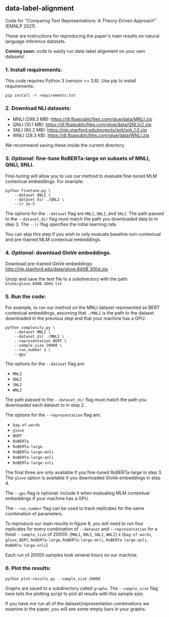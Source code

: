 ## data-label-alignment

Code for "Comparing Text Representations: A Theory-Driven Approach" (EMNLP 2021).

These are instructions for reproducing the paper's main results on natural language inference datasets.

**Coming soon:** code to easily run data-label alignment on your own datasets!

### 1. Install requirements.

This code requires Python 3 (version >= 3.6). Use pip to install requirements:

```
pip install -r requirements.txt
```

### 2. Download NLI datasets:

- MNLI (298.3 MB): https://dl.fbaipublicfiles.com/glue/data/MNLI.zip 
- QNLI (10.1 MB): https://dl.fbaipublicfiles.com/glue/data/QNLIv2.zip
- SNLI (90.2 MB): https://nlp.stanford.edu/projects/snli/snli_1.0.zip 
- WNLI (28.3 KB): https://dl.fbaipublicfiles.com/glue/data/WNLI.zip

We recommend saving these inside the current directory.

### 3. *Optional:* fine-tune RoBERTa-large on subsets of MNLI, QNLI, SNLI.

Fine-tuning will allow you to use our method to evaluate fine-tuned MLM contextual embeddings. For example:

```
python finetune.py \
    --dataset QNLI \
    --dataset_dir ./QNLI \
    --lr 2e-5
```

The options for the `--dataset` flag are `MNLI`, `QNLI`, and `SNLI`. The path passed to the `--dataset_dir` flag must match the path you downloaded data to in step 3. The `--lr` flag specifies the initial learning rate.

You can skip this step if you wish to only evaluate baseline non-contextual and pre-trained MLM contextual embeddings.

### 4. *Optional:* download GloVe embeddings.

Download pre-trained GloVe embeddings: http://nlp.stanford.edu/data/glove.840B.300d.zip

Unzip and save the text file to a subdirectory with the path: `GloVe/glove.840B.300d.txt`

### 5. Run the code:

For example, to run our method on the MNLI dataset represented as BERT contextual embeddings, assuming that `./MNLI` is the path to the dataset downloaded in the previous step and that your machine has a GPU:

```
python complexity.py \
    --dataset MNLI \
    --dataset_dir ./MNLI \
    --representation BERT \
    --sample_size 20000 \
    --run_number 1 \
    --gpu
```

The options for the `--dataset` flag are:
- `MNLI`
- `QNLI`
- `SNLI`
- `WNLI`

The path passed to the `--dataset_dir` flag must match the path you downloaded each dataset to in step 2.

The options for the `--representation` flag are:
- `bag-of-words`
- `glove`
- `BERT`
- `RoBERTa`
- `RoBERTa-large`
- `RoBERTa-large-mnli`
- `RoBERTa-large-qnli`
- `RoBERTa-large-snli`

The final three are only available if you fine-tuned RoBERTa-large in step 3. The `glove` option is available if you downloaded GloVe embeddings in step 4.

The `--gpu` flag is optional: include it when evaluating MLM contextual embeddings if your machine has a GPU.

The `--run_number` flag can be used to track replicates for the same combination of parameters.

To reproduce our main results in figure 8, you will need to run four replicates for every combination of `--dataset` and `--representation` for a fixed `--sample_size` of 20000:
{`MNLI`, `QNLI`, `SNLI`, `WNLI`} x {`bag-of-words`, `glove`, `BERT`, `RoBERTa-large`, `RoBERTa-large-mnli`, `RoBERTa-large-qnli`, `RoBERTa-large-snli`}

Each run of 20000 samples took several hours on our machine.

### 6. Plot the results:

```
python plot-results.py --sample_size 20000
```

Graphs are saved to a subdirectory called `graphs`. The `--sample_size` flag here tells the plotting script to plot all results with this sample size.

If you have not run all of the dataset/representation combinations we examine in the paper, you will see some empty bars in your graphs.




